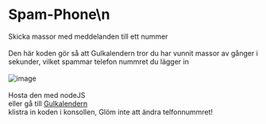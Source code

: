 # Spam-Phone\n
Skicka massor med meddelanden till ett nummer<br>
<br>
Den här koden gör så att Gulkalendern tror du har vunnit massor av gånger i sekunder, vilket spammar telefon nummret du lägger in<br>
<br>
![image](https://github.com/Muminwilmer/Spam-Phone/assets/113240095/cf5d7a07-e6e9-4dfa-9055-6f35617c8bef)<br>
<br>
Hosta den med nodeJS<br>
eller gå till [Gulkalendern](https://gulkalender.se)<br>
klistra in koden i konsollen, Glöm inte att ändra telfonnummret!
